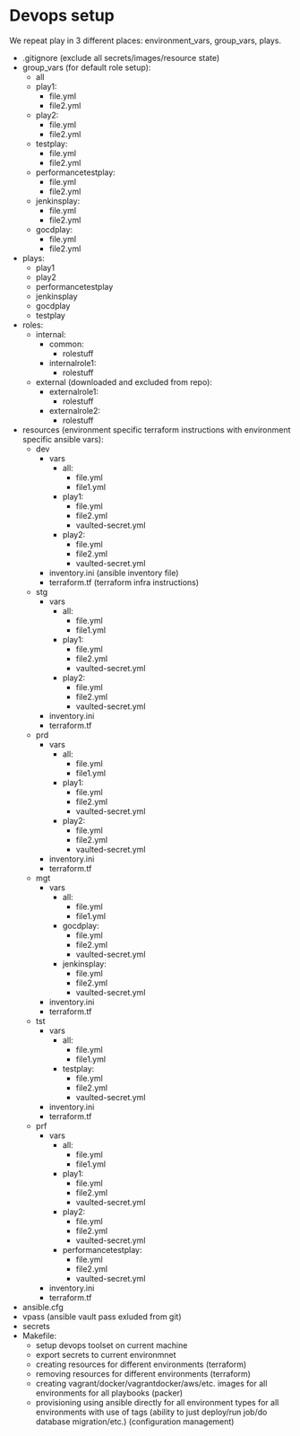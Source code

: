 # Devops setup

We repeat play in 3 different places: environment_vars, group_vars, plays.

- .gitignore (exclude all secrets/images/resource state)
- group_vars (for default role setup):
  - all
  - play1:
    - file.yml
    - file2.yml
  - play2:
    - file.yml
    - file2.yml
  - testplay:
    - file.yml
    - file2.yml
  - performancetestplay:
    - file.yml
    - file2.yml
  - jenkinsplay:
    - file.yml
    - file2.yml
  - gocdplay:
    - file.yml
    - file2.yml
- plays:
  - play1
  - play2
  - performancetestplay
  - jenkinsplay
  - gocdplay
  - testplay
- roles:
  - internal:
    - common:
      - rolestuff
    - internalrole1:
      - rolestuff
  - external (downloaded and excluded from repo):
    - externalrole1:
      - rolestuff
    - externalrole2:
      - rolestuff
- resources (environment specific terraform instructions with environment specific ansible vars):
  - dev
    - vars
      - all:
        - file.yml
        - file1.yml
      - play1:
        - file.yml
        - file2.yml
        - vaulted-secret.yml
      - play2:
        - file.yml
        - file2.yml
        - vaulted-secret.yml
    - inventory.ini (ansible inventory file)
    - terraform.tf (terraform infra instructions)
  - stg
    - vars
      - all:
        - file.yml
        - file1.yml
      - play1:
        - file.yml
        - file2.yml
        - vaulted-secret.yml
      - play2:
        - file.yml
        - file2.yml
        - vaulted-secret.yml
    - inventory.ini
    - terraform.tf
  - prd
    - vars
      - all:
        - file.yml
        - file1.yml
      - play1:
        - file.yml
        - file2.yml
        - vaulted-secret.yml
      - play2:
        - file.yml
        - file2.yml
        - vaulted-secret.yml
    - inventory.ini
    - terraform.tf
  - mgt
    - vars
      - all:
        - file.yml
        - file1.yml
      - gocdplay:
        - file.yml
        - file2.yml
        - vaulted-secret.yml
      - jenkinsplay:
        - file.yml
        - file2.yml
        - vaulted-secret.yml
    - inventory.ini
    - terraform.tf
  - tst
    - vars
      - all:
        - file.yml
        - file1.yml
      - testplay:
        - file.yml
        - file2.yml
        - vaulted-secret.yml
    - inventory.ini
    - terraform.tf
  - prf
    - vars
      - all:
        - file.yml
        - file1.yml
      - play1:
        - file.yml
        - file2.yml
        - vaulted-secret.yml
      - play2:
        - file.yml
        - file2.yml
        - vaulted-secret.yml
      - performancetestplay:
        - file.yml
        - file2.yml
        - vaulted-secret.yml
    - inventory.ini
    - terraform.tf
- ansible.cfg
- vpass (ansible vault pass exluded from git)
- secrets
- Makefile:
  - setup devops toolset on current machine
  - export secrets to current environmnet
  - creating resources for different environments (terraform)
  - removing resources for different environments (terraform)
  - creating vagrant/docker/vagrantdocker/aws/etc. images for all environments for all playbooks (packer)
  - provisioning using ansible directly for all environment types for all environments with use of tags (ability to just deploy/run job/do database migration/etc.) (configuration management)
